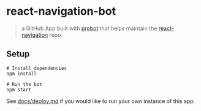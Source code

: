 # react-navigation-bot

> a GitHub App built with [probot](https://github.com/probot/probot) that helps maintain the [react-navigation](https://github.com/react-community/react-navigation) repo.

## Setup

```
# Install dependencies
npm install

# Run the bot
npm start
```

See [docs/deploy.md](docs/deploy.md) if you would like to run your own instance of this app.
